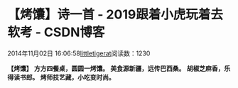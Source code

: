 
# 【烤馕】诗一首 - 2019跟着小虎玩着去软考 - CSDN博客

2014年11月02日 16:06:58[littletigerat](https://me.csdn.net/littletigerat)阅读数：1230


**【烤馕】**
**方方四餐桌，圆圆一烤馕。**
**美食源新疆，远传巴西桑。**
**胡椒芝麻香，乐得读书郎。**
**烤师技艺藏，小吃变时尚。**

